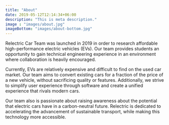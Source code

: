 ```yaml
---
title: "About"
date: 2019-05-12T12:14:34+06:00
description: "This is meta description."
image : "images/about.jpg"
imageBottom: "images/about-bottom.jpg"
---
```


Relectric Car Team was launched in 2019 in order to research affordable high-performance electric vehicles (EVs). Our team provides students an opportunity to gain technical engineering experience in an environment where collaboration is heavily encouraged.

Currently, EVs are relatively expensive and difficult to find on the used car market. Our team aims to convert existing cars for a fraction of the price of a new vehicle, without sacrificing quality or features. Additionally, we strive to simplify user experience through software and create a unified experience that rivals modern cars.

Our team also is passionate about raising awareness about the potential that electric cars have in a carbon-neutral future. Relectric is dedicated to accelerating the advancement of sustainable transport, while making this technology more accessible.
